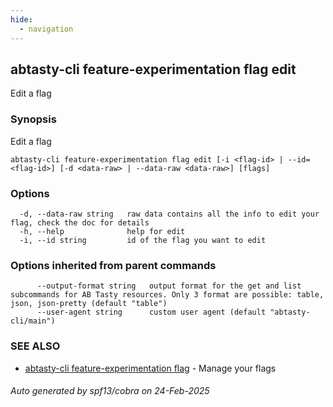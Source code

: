 ```yaml
---
hide:
  - navigation
---
```

## abtasty-cli feature-experimentation flag edit

Edit a flag

### Synopsis

Edit a flag

```
abtasty-cli feature-experimentation flag edit [-i <flag-id> | --id=<flag-id>] [-d <data-raw> | --data-raw <data-raw>] [flags]
```

### Options

```
  -d, --data-raw string   raw data contains all the info to edit your flag, check the doc for details
  -h, --help              help for edit
  -i, --id string         id of the flag you want to edit
```

### Options inherited from parent commands

```
      --output-format string   output format for the get and list subcommands for AB Tasty resources. Only 3 format are possible: table, json, json-pretty (default "table")
      --user-agent string      custom user agent (default "abtasty-cli/main")
```

### SEE ALSO

* [abtasty-cli feature-experimentation flag](abtasty-cli_feature-experimentation_flag.md)	 - Manage your flags

###### Auto generated by spf13/cobra on 24-Feb-2025
